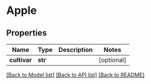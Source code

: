 # Apple

## Properties
Name | Type | Description | Notes
------------ | ------------- | ------------- | -------------
**cultivar** | **str** |  | [optional] 

[[Back to Model list]](../README.md#documentation-for-models) [[Back to API list]](../README.md#documentation-for-api-endpoints) [[Back to README]](../README.md)


